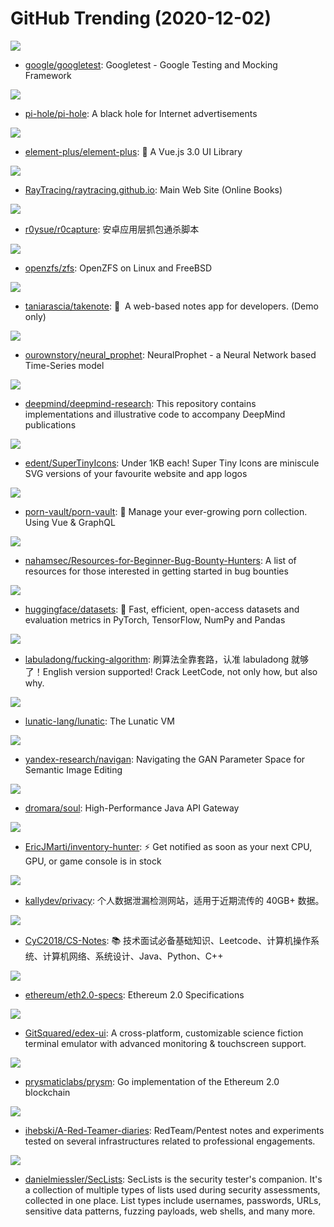 # GitHub Trending (2020-12-02)

![](https://img.shields.io/badge/C%2B%2B-New%2053-green?style=flat-square&logo=appveyor)
- [google/googletest](https://github.com/google/googletest): Googletest - Google Testing and Mocking Framework

![](https://img.shields.io/badge/Shell-New%20211-green?style=flat-square&logo=appveyor)
- [pi-hole/pi-hole](https://github.com/pi-hole/pi-hole): A black hole for Internet advertisements

![](https://img.shields.io/badge/Vue-New%20744-green?style=flat-square&logo=appveyor)
- [element-plus/element-plus](https://github.com/element-plus/element-plus): 🎉 A Vue.js 3.0 UI Library

![](https://img.shields.io/badge/HTML-New%2035-green?style=flat-square&logo=appveyor)
- [RayTracing/raytracing.github.io](https://github.com/RayTracing/raytracing.github.io): Main Web Site (Online Books)

![](https://img.shields.io/badge/Python-New%20229-green?style=flat-square&logo=appveyor)
- [r0ysue/r0capture](https://github.com/r0ysue/r0capture): 安卓应用层抓包通杀脚本

![](https://img.shields.io/badge/C-New%20208-green?style=flat-square&logo=appveyor)
- [openzfs/zfs](https://github.com/openzfs/zfs): OpenZFS on Linux and FreeBSD

![](https://img.shields.io/badge/TypeScript-New%2088-green?style=flat-square&logo=appveyor)
- [taniarascia/takenote](https://github.com/taniarascia/takenote): 📝 ‎ A web-based notes app for developers. (Demo only)

![](https://img.shields.io/badge/Jupyter%20Notebook-New%20197-green?style=flat-square&logo=appveyor)
- [ourownstory/neural_prophet](https://github.com/ourownstory/neural_prophet): NeuralProphet - a Neural Network based Time-Series model

![](https://img.shields.io/badge/Jupyter%20Notebook-New%20308-green?style=flat-square&logo=appveyor)
- [deepmind/deepmind-research](https://github.com/deepmind/deepmind-research): This repository contains implementations and illustrative code to accompany DeepMind publications

![](https://img.shields.io/badge/JavaScript-New%20232-green?style=flat-square&logo=appveyor)
- [edent/SuperTinyIcons](https://github.com/edent/SuperTinyIcons): Under 1KB each! Super Tiny Icons are miniscule SVG versions of your favourite website and app logos

![](https://img.shields.io/badge/TypeScript-New%2036-green?style=flat-square&logo=appveyor)
- [porn-vault/porn-vault](https://github.com/porn-vault/porn-vault): 💋 Manage your ever-growing porn collection. Using Vue & GraphQL

![](https://img.shields.io/badge/none-New%2068-green?style=flat-square&logo=appveyor)
- [nahamsec/Resources-for-Beginner-Bug-Bounty-Hunters](https://github.com/nahamsec/Resources-for-Beginner-Bug-Bounty-Hunters): A list of resources for those interested in getting started in bug bounties

![](https://img.shields.io/badge/Python-New%20162-green?style=flat-square&logo=appveyor)
- [huggingface/datasets](https://github.com/huggingface/datasets): 🤗 Fast, efficient, open-access datasets and evaluation metrics in PyTorch, TensorFlow, NumPy and Pandas

![](https://img.shields.io/badge/none-New%20268-green?style=flat-square&logo=appveyor)
- [labuladong/fucking-algorithm](https://github.com/labuladong/fucking-algorithm): 刷算法全靠套路，认准 labuladong 就够了！English version supported! Crack LeetCode, not only how, but also why.

![](https://img.shields.io/badge/Rust-New%2074-green?style=flat-square&logo=appveyor)
- [lunatic-lang/lunatic](https://github.com/lunatic-lang/lunatic): The Lunatic VM

![](https://img.shields.io/badge/Jupyter%20Notebook-New%2037-green?style=flat-square&logo=appveyor)
- [yandex-research/navigan](https://github.com/yandex-research/navigan): Navigating the GAN Parameter Space for Semantic Image Editing

![](https://img.shields.io/badge/Java-New%20143-green?style=flat-square&logo=appveyor)
- [dromara/soul](https://github.com/dromara/soul): High-Performance Java API Gateway

![](https://img.shields.io/badge/Python-New%2084-green?style=flat-square&logo=appveyor)
- [EricJMarti/inventory-hunter](https://github.com/EricJMarti/inventory-hunter): ⚡️ Get notified as soon as your next CPU, GPU, or game console is in stock

![](https://img.shields.io/badge/none-New%2046-green?style=flat-square&logo=appveyor)
- [kallydev/privacy](https://github.com/kallydev/privacy): 个人数据泄漏检测网站，适用于近期流传的 40GB+ 数据。

![](https://img.shields.io/badge/Java-New%20167-green?style=flat-square&logo=appveyor)
- [CyC2018/CS-Notes](https://github.com/CyC2018/CS-Notes): 📚 技术面试必备基础知识、Leetcode、计算机操作系统、计算机网络、系统设计、Java、Python、C++

![](https://img.shields.io/badge/Python-New%207-green?style=flat-square&logo=appveyor)
- [ethereum/eth2.0-specs](https://github.com/ethereum/eth2.0-specs): Ethereum 2.0 Specifications

![](https://img.shields.io/badge/JavaScript-New%20456-green?style=flat-square&logo=appveyor)
- [GitSquared/edex-ui](https://github.com/GitSquared/edex-ui): A cross-platform, customizable science fiction terminal emulator with advanced monitoring & touchscreen support.

![](https://img.shields.io/badge/Go-New%2089-green?style=flat-square&logo=appveyor)
- [prysmaticlabs/prysm](https://github.com/prysmaticlabs/prysm): Go implementation of the Ethereum 2.0 blockchain

![](https://img.shields.io/badge/none-New%2021-green?style=flat-square&logo=appveyor)
- [ihebski/A-Red-Teamer-diaries](https://github.com/ihebski/A-Red-Teamer-diaries): RedTeam/Pentest notes and experiments tested on several infrastructures related to professional engagements.

![](https://img.shields.io/badge/PHP-New%2045-green?style=flat-square&logo=appveyor)
- [danielmiessler/SecLists](https://github.com/danielmiessler/SecLists): SecLists is the security tester's companion. It's a collection of multiple types of lists used during security assessments, collected in one place. List types include usernames, passwords, URLs, sensitive data patterns, fuzzing payloads, web shells, and many more.


